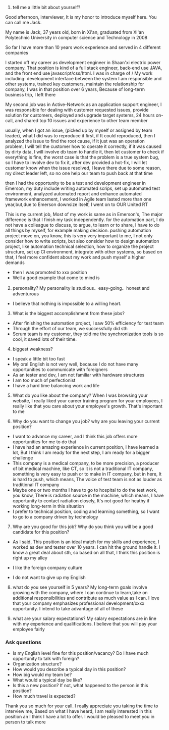 1. tell me a little bit about yourself?

Good afternoon, interviewer, It is my honor to introduce myself here. You can call me Jack.

My name is Jack, 37 years old, born in Xi'an, graduated from Xi'an Polytechnic University in computer science and Technology in 2008

So far I have more than 10 years work experience and served in 4 different companies

I started off my career as development engineer in Shaan'xi electric power company. That position is kind of a full stack engineer, back-end use JAVA, and the front end use javascript/css/html. I was in charge of / My work including: development interface between the system I am responsible and other systems, trained key customers, maintain the relationship for company, I was in that position over 6 years,  Because of long-term business trip, I left there



My second job was in Active-Network as an application support engineer, I was responsible for dealing with customer requested issues, provide solution for customers, deployed and upgrade target systems, 24 hours on-call, and shared top 10 issues and experience to other team member



usually, when I got an issue, (picked up by myself or assigned by team leader), what I did was to reproduce it first, if It could reproduced, then I analyzed the issue to find the root cause,  if it just was an operation problem, I will tell the customer how to operate it correctly, if it was caused by dirty data, I will involve db team to handle it, then let customer to check if everything is fine, the worst case is that the problem is a true system bug, so I have to involve dev to fix it, after dev provided a hot-fix, I will let customer know when the issue resolved, I leave there due to some reason, my direct leader left, so no one help our team to push back at that time

then I had the opportunity to be a test and development engineer in Emerson, my duty include writing automated scrips, set up automated test environment, analyzed automated report and enhance automated framework enhancement, I worked in Agile team lasted more than one year,but,due to Emerson downsize itself, I went on to OUR United RT


This is my current job, Most of my work is same as in Emerson's, The major difference is that I finish my task independently. for the automation part, I do not have a colleague to discuss, to argue, to learn or to share, I have to do all things by myself, for example making decision. pushing automation project move on, you know, this is very very important to me, I not only consider how to write scripts, but also consider how to design automation project, like automation technical selection, how to organize the project structure, set up CI environment, integrate with other systems, so based on that, I feel more confident about my work and push myself a higher demands



- then I was promoted to xxx position
- Well a good example that come to mind is

2. personality?
    My personality is studious、easy-going、honest and adventurous

- I believe that nothing is impossible to a willing heart.

3. What is the biggest accomplishment from these jobs?
- After finishing the automation project, I saw 50% efficiency for test team
- Through the effort of our team, we successfully did sth
- Scrum team is my customer, they told me the synchronization tools is so cool, it saved lots of their time.

4. biggest weakness?
- I speak a little bit too fast
- My oral English is not very well, because I do not have many opportunities to communicate with foreigners
- As an tester and dev, I am not familiar with hardware structures
- I am too much of perfectionist
- I have a hard time balancing work and life

5. What do you like about the company?
When I was browsing your website, I really liked your career training program for your employees, I really like that you care about your employee's growth. That's important to me

6. Why do you want to change you job? why are you leaving your current position?
- I want to advance my career, and I think this job offers more opportunities for me to do that
- I have had an amazing experience in current position, I have learned a lot, But I think I am ready for the next step, I am ready for a bigger challenge
- This company is a medical company, to be more precision, a producer of bit medical machine, like CT, so it is not a traditional IT company, something is very easy to push or to make in IT company, but in here, It is hard to push, which means, The voice of test team is not as louder as traditional IT company
- Maybe one or two months I have to go to hospital to do the test work, you know, There is radiation source in the machine, which means, I have opportunity to contact radiation closely, It's not good for heathy if working long-term in this situation
- I prefer to technical position, coding and learning something, so I want to go to a company driven by technology



7. Why are you good for this job? Why do you think you will be a good candidate for this position?
- As I said, This position is an ideal match for my skills and experience, I worked as dev and tester over 10 years. I can hit the ground handle it. I know a great deal about sth, so based on all that, I think this position is right up my alley

- I like the foreign company culture
- I do not want to give up my English

8. what do you see yourself in 5 years?
My long-term goals involve growing with the company, where I can continue to learn,take on additional responsibilities and contribute as much value as I can. I love that your company emphasizes professional development/xxxx opportunity. I intend to take advantage of all of these

9. what are your salary expectations?
My salary expectations are in line with my experience and qualifications. I believe that you will pay your employee fairly


### Ask questions
- Is my English level fine for this position/vacancy? Do I have much opportunity to talk with foreign?
- Organization structure?
- How would you describe a typical day in this position?
- How big would my team be?
- What would a typical day be like?
- Is this a new position? If not, what happened to the person in this position?
- How much travel is expected?


Thank you so much for your call. I really appreciate you taking the time to interview me, Based on what I have heard, I am really interested in this position an I think I have a lot to offer. I would be pleased to meet you in person to talk more

